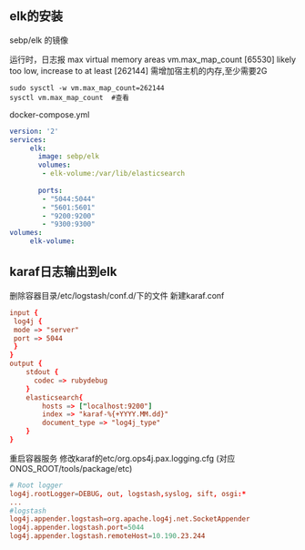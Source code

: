 ## elk的安装
sebp/elk 的镜像

运行时，日志报
max virtual memory areas vm.max_map_count [65530] likely too low, increase to at least [262144]
需增加宿主机的内存,至少需要2G
```shell
sudo sysctl -w vm.max_map_count=262144
sysctl vm.max_map_count  #查看
```

docker-compose.yml
```yaml
version: '2'  
services:  
     elk:  
       image: sebp/elk
       volumes:  
        - elk-volume:/var/lib/elasticsearch
                        
       ports:  
        - "5044:5044" 
        - "5601:5601" 
        - "9200:9200"  
        - "9300:9300"  
volumes:
     elk-volume:
```

## karaf日志输出到elk
删除容器目录/etc/logstash/conf.d/下的文件
新建karaf.conf
```conf
input {
 log4j {
 mode => "server"
 port => 5044
 }
}
output {
    stdout {
      codec => rubydebug
    }
    elasticsearch{
        hosts => ["localhost:9200"]
        index => "karaf-%{+YYYY.MM.dd}"
        document_type => "log4j_type"
    }
}
```
重启容器服务
修改karaf的etc/org.ops4j.pax.logging.cfg (对应ONOS_ROOT/tools/package/etc)
```conf
# Root logger
log4j.rootLogger=DEBUG, out, logstash,syslog, sift, osgi:*
...
#logstash
log4j.appender.logstash=org.apache.log4j.net.SocketAppender
log4j.appender.logstash.port=5044
log4j.appender.logstash.remoteHost=10.190.23.244  
```